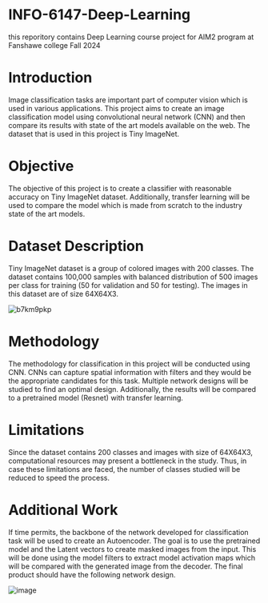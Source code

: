 # INFO-6147-Deep-Learning
this reporitory contains Deep Learning course project for AIM2 program at Fanshawe college Fall 2024

# Introduction
Image classification tasks are important part of computer vision which is used in various applications. This project aims to create an image classification model using convolutional neural network (CNN) and then compare its results with state of the art models available on the web. The dataset that is used in this project is Tiny ImageNet. 

# Objective
The objective of this project is to create a classifier with reasonable accuracy on Tiny ImageNet dataset. Additionally, transfer learning will be used to compare the model which is made from scratch to the industry state of the art models.

# Dataset Description
Tiny ImageNet dataset is a group of colored images with 200 classes. The dataset contains 100,000 samples with balanced distribution of 500 images per class for training (50 for validation and 50 for testing). The images in this dataset are of size 64X64X3.

![b7km9pkp](https://github.com/user-attachments/assets/bdd062a6-0e70-4862-bb4d-330b4b374c86)



# Methodology
The methodology for classification in this project will be conducted using CNN. CNNs can capture spatial information with filters and they would be the appropriate candidates for this task. 
Multiple network designs will be studied to find an optimal design. Additionally, the results will be compared to a pretrained model (Resnet) with transfer learning.

# Limitations
Since the dataset contains 200 classes and images with size of 64X64X3, computational resources may present a bottleneck in the study. Thus, in case these limitations are faced, the number of classes studied will be reduced to speed the process.

# Additional Work
If time permits, the backbone of the network developed for classification task will be used to create an Autoencoder. The goal is to use the pretrained model and the Latent vectors to create masked images from the input. This will be done using the model filters to extract model activation maps which will be compared with the generated image from the decoder.
The final product should have the following network design.

![image](https://github.com/user-attachments/assets/a0426285-a6a1-4818-9a8b-0c481bb325b8)


